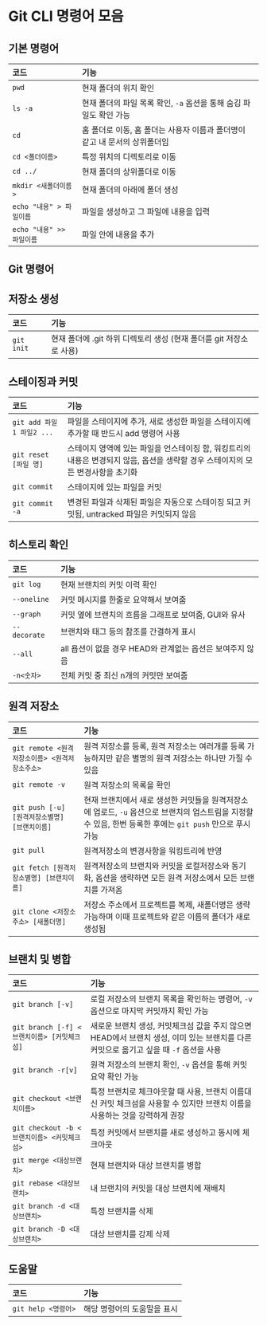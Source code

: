 # Git CLI 명령어 모음  
## 기본 명령어  
|코드|기능|
|:---|:---|
`pwd`|현재 폴더의 위치 확인
`ls -a`|현재 폴더의 파일 목록 확인, `-a` 옵션을 통해 숨김 파일도 확인 가능  
`cd`|홈 폴더로 이동, 홈 폴더는 사용자 이름과 폴더명이 같고 내 문서의 상위폴더임  
`cd <폴더이름>`|특정 위치의 디렉토리로 이동  
`cd ../`|현재 폴더의 상위폴더로 이동  
`mkdir <새폴더이름>`|현재 폴더의 아래에 폴더 생성  
`echo "내용" > 파일이름`|파일을 생성하고 그 파일에 내용을 입력  
`echo "내용" >> 파일이름`|파일 안에 내용을 추가  
## Git 명령어
## 저장소 생성
|코드|기능|
|:---|:---|
`git init`|현재 폴더에 .git 하위 디렉토리 생성 (현재 폴더를 git 저장소로 사용)  
## 스테이징과 커밋  
|코드|기능|
|:---|:---|
`git add 파일1 파일2 ...`|파일을 스테이지에 추가, 새로 생성한 파일을 스테이지에 추가할 때 반드시 add 명령어 사용  
`git reset [파일 명]`|스테이지 영역에 있는 파일을 언스테이징 함, 워킹트리의 내용은 변경되지 않음, 옵션을 생략할 경우 스테이지의 모든 변경사항을 초기화   
`git commit`|스테이지에 있는 파일을 커밋  
`git commit -a`|변경된 파일과 삭제된 파일은 자동으로 스테이징 되고 커밋됨, untracked 파일은 커밋되지 않음  
## 히스토리 확인  
|코드|기능|
|:---|:---|
`git log`|현재 브랜치의 커밋 이력 확인  
`--oneline`|커밋 메시지를 한줄로 요약해서 보여줌  
`--graph`|커밋 옆에 브랜치의 흐름을 그래프로 보여줌, GUI와 유사  
`--decorate`|브랜치와 태그 등의 참조를 간결하게 표시  
`--all`|all 욥션이 없을 경우 HEAD와 관계없는 옵션은 보여주지 않음  
`-n<숫자>`|전체 커밋 중 최신 n개의 커밋만 보여줌  
## 원격 저장소  
|코드|기능|
|:---|:---|
`git remote <원격저장소이름> <원격저장소주소>`|원격 저장소를 등록, 원격 저장소는 여러개를 등록 가능하지만 같은 별명의 원격 저장소는 하나만 가질 수 있음  
`git remote -v`|원격 저장소의 목록을 확인  
`git push [-u] [원격저장소별명] [브랜치이름]`|현재 브랜치에서 새로 생성한 커밋들을 원격저장소에 업로드, `-u` 옵션으로 브랜치의 업스트림을 지정할 수 있음, 한번 등록한 후에는 `git push` 만으로 푸시 가능  
`git pull`|원격저장소의 변경사항을 워킹트리에 반영  
`git fetch [원격저장소별명] [브랜치이름]`|원격저장소의 브랜치와 커밋을 로컬저장소와 동기화, 옵션을 생략하면 모든 원격 저장소에서 모든 브랜치를 가져옴  
`git clone <저장소주소> [새폴더명]`|저장소 주소에서 프로젝트를 복제, 새폴더명은 생략 가능하며 이때 프로젝트와 같은 이름의 폴더가 새로 생성됨  
## 브랜치 및 병합  
|코드|기능|
|:---|:---|
`git branch [-v]`|로컬 저장소의 브랜치 목록을 확인하는 명령어, `-v` 옵션으로 마지막 커밋까지 확인 가능  
`git branch [-f] <브랜치이름> [커밋체크섬]`|새로운 브랜치 생성, 커밋체크섬 값을 주지 않으면 HEAD에서 브랜치 생성, 이미 있는 브랜치를 다른 커밋으로 옮기고 싶을 때 `-f` 옵션을 사용  
`git branch -r[v]`|원격 저장소의 브랜치 확인, `-v` 옵션을 통해 커밋 요약 확인 가능  
`git checkout <브랜치이름>`|특정 브랜치로 체크아웃할 때 사용, 브랜치 이름대신 커밋 체크섬을 사용할 수 있지만 브랜치 이름을 사용하는 것을 강력하게 권장  
`git checkout -b <브랜치이름> <커밋체크섬>`|특정 커밋에서 브랜치를 새로 생성하고 동시에 체크아웃  
`git merge <대상브랜치>`|현재 브랜치와 대상 브랜치를 병합  
`git rebase <대상브랜치>`|내 브랜치의 커밋을 대상 브랜치에 재배치  
`git branch -d <대상브랜치>`|특정 브랜치를 삭제  
`git branch -D <대상브랜치>`|대상 브랜치를 강제 삭제  
## 도움말  
|코드|기능|
|:---|:---|
`git help <명령어>`|해당 명령어의 도움말을 표시  
